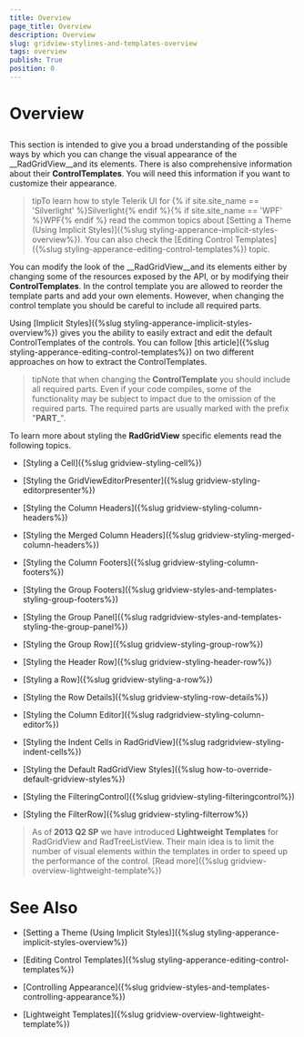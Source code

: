```yaml
---
title: Overview
page_title: Overview
description: Overview
slug: gridview-stylines-and-templates-overview
tags: overview
publish: True
position: 0
---
```


# Overview



## 

This section is intended to give you a broad understanding of the possible ways by which you can change the visual appearance of the __RadGridView__and its elements. There is also comprehensive information about their __ControlTemplates__. You will need this information if you want to customize their appearance. 

>tipTo learn how to style Telerik UI for {% if site.site_name == 'Silverlight' %}Silverlight{% endif %}{% if site.site_name == 'WPF' %}WPF{% endif %} read the common topics about
          [Setting a Theme (Using Implicit Styles)]({%slug styling-apperance-implicit-styles-overview%}). You can also check the [Editing Control Templates]({%slug styling-apperance-editing-control-templates%}) topic. 
        

You can modify the look of the __RadGridView__and its elements either by changing some of the resources exposed by the API, or by modifying their __ControlTemplates__. In the control template you are allowed to reorder the template parts and add your own elements. However, when changing the control template you should be careful to include all required parts.

Using [Implicit Styles]({%slug styling-apperance-implicit-styles-overview%}) gives you the ability to easily extract and edit the default ControlTemplates of the controls. You can follow [this article]({%slug styling-apperance-editing-control-templates%}) on two different approaches on how to extract the ControlTemplates.
        

>tipNote that when changing the __ControlTemplate__ you should include all required parts. Even if your code compiles, some of the functionality may be subject to impact due to the omission of the required parts. The required parts are usually marked with the prefix "__PART___".

To learn more about styling the __RadGridView__ specific elements read the following topics.

* [Styling a Cell]({%slug gridview-styling-cell%})

* [Styling the GridViewEditorPresenter]({%slug gridview-styling-editorpresenter%})

* [Styling the Column Headers]({%slug gridview-styling-column-headers%})

* [Styling the Merged Column Headers]({%slug gridview-styling-merged-column-headers%})

* [Styling the Column Footers]({%slug gridview-styling-column-footers%})

* [Styling the Group Footers]({%slug gridview-styles-and-templates-styling-group-footers%})

* [Styling the Group Panel]({%slug radgridview-styles-and-templates-styling-the-group-panel%})

* [Styling the Group Row]({%slug gridview-styling-group-row%})

* [Styling the Header Row]({%slug gridview-styling-header-row%})

* [Styling a Row]({%slug gridview-styling-a-row%})

* [Styling the Row Details]({%slug gridview-styling-row-details%})

* [Styling the Column Editor]({%slug radgridview-styling-column-editor%})

* [Styling the Indent Cells in RadGridView]({%slug radgridview-styling-indent-cells%})

* [Styling the Default RadGridView Styles]({%slug how-to-override-default-gridview-styles%})

* [Styling the FilteringControl]({%slug gridview-styling-filteringcontrol%})

* [Styling the FilterRow]({%slug gridview-styling-filterrow%})

>As of __2013 Q2 SP__ we have introduced __Lightweight Templates__ for RadGridView and RadTreeListView. Their main idea is to limit the number of visual elements within the templates in order to speed up the performance of the control.
            [Read more]({%slug gridview-overview-lightweight-template%})

# See Also

 * [Setting a Theme (Using  Implicit Styles)]({%slug styling-apperance-implicit-styles-overview%})

 * [Editing Control Templates]({%slug styling-apperance-editing-control-templates%})

 * [Controlling Appearance]({%slug gridview-styles-and-templates-controlling-appearance%})

 * [Lightweight Templates]({%slug gridview-overview-lightweight-template%})
